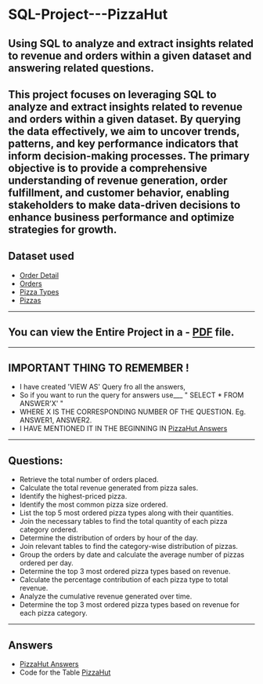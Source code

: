 # SQL-Project---PizzaHut
Using SQL to analyze and extract insights related to revenue and orders within a given dataset and answering related questions. 
-----------------------------
This project focuses on leveraging SQL to analyze and extract insights related to revenue and orders within a given dataset. By querying the data effectively, we aim to uncover trends, patterns, and key performance indicators that inform decision-making processes. The primary objective is to provide a comprehensive understanding of revenue generation, order fulfillment, and customer behavior, enabling stakeholders to make data-driven decisions to enhance business performance and optimize strategies for growth.
-----------------------------
## Dataset used
- <a href="https://github.com/Paramjeet-Saini/SQL-Project---PizzaHut/blob/main/order_details.csv">Order Detail</a>
- <a href="https://github.com/Paramjeet-Saini/SQL-Project---PizzaHut/blob/main/orders.csv">Orders</a>
- <a href="https://github.com/Paramjeet-Saini/SQL-Project---PizzaHut/blob/main/pizza_types.csv">Pizza Types</a>
- <a href="https://github.com/Paramjeet-Saini/SQL-Project---PizzaHut/blob/main/pizzas.csv">Pizzas</a>
-----------------------------

## You can view the Entire Project in a - <a href="https://github.com/Paramjeet-Saini/SQL-Project---PizzaHut/blob/main/PizzaHut%20Explained.pdf">PDF</a> file.

-----------------------------

## IMPORTANT THING TO REMEMBER !
- I have created 'VIEW AS' Query fro all the answers,
- So if you want to run the query for answers use___  " SELECT * FROM ANSWER'X' "
- WHERE X IS THE CORRESPONDING NUMBER OF THE QUESTION. Eg. ANSWER1, ANSWER2.
- I HAVE MENTIONED IT IN THE BEGINNING IN <a href="https://github.com/Paramjeet-Saini/SQL-Project---PizzaHut/blob/main/PizzaHut_Answers.sql">PizzaHut Answers</a>
-----------------------------

## Questions:
- Retrieve the total number of orders placed.
- Calculate the total revenue generated from pizza sales.
- Identify the highest-priced pizza.
- Identify the most common pizza size ordered.
- List the top 5 most ordered pizza types along with their quantities.
- Join the necessary tables to find the total quantity of each pizza category ordered.
- Determine the distribution of orders by hour of the day.
- Join relevant tables to find the category-wise distribution of pizzas.
- Group the orders by date and calculate the average number of pizzas ordered per day.
- Determine the top 3 most ordered pizza types based on revenue.
- Calculate the percentage contribution of each pizza type to total revenue.
- Analyze the cumulative revenue generated over time.
- Determine the top 3 most ordered pizza types based on revenue for each pizza category.

-----------------------------

## Answers
- <a href="https://github.com/Paramjeet-Saini/SQL-Project---PizzaHut/blob/main/PizzaHut_Answers.sql">PizzaHut Answers</a>
- Code for the Table <a href="https://github.com/Paramjeet-Saini/SQL-Project---PizzaHut/blob/main/PizzaHut%20code.sql">PizzaHut</a>
